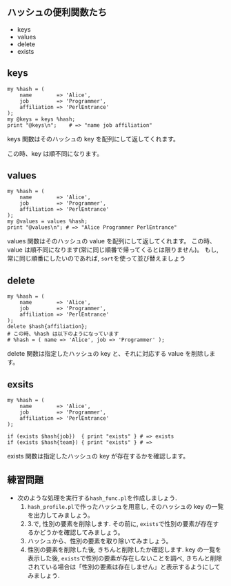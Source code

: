 ## ハッシュの便利関数たち

- keys
- values
- delete
- exists

## keys
    my %hash = (
        name        => 'Alice',
        job         => 'Programmer',
        affiliation => 'PerlEntrance'
    );
    my @keys = keys %hash;
    print "@keys\n";    # => "name job affiliation"

keys 関数はそのハッシュの key を配列にして返してくれます。

この時、key は順不同になります。

## values
    my %hash = (
        name        => 'Alice',
        job         => 'Programmer',
        affiliation => 'PerlEntrance'
    );
    my @values = values %hash;
    print "@values\n"; # => "Alice Programmer PerlEntrance"

values 関数はそのハッシュの value を配列にして返してくれます。
この時、value は順不同になります(常に同じ順番で帰ってくるとは限りません)。
もし, 常に同じ順番にしたいのであれば, `sort`を使って並び替えましょう

## delete
    my %hash = (
        name        => 'Alice',
        job         => 'Programmer',
        affiliation => 'PerlEntrance'
    );
    delete $hash{affiliation};
    # この時、%hash は以下のようになっています
    # %hash = ( name => 'Alice', job => 'Programmer' );

delete 関数は指定したハッシュの key と、それに対応する value を削除します。

## exsits
    my %hash = (
        name        => 'Alice',
        job         => 'Programmer',
        affiliation => 'PerlEntrance'
    );

    if (exists $hash{job})  { print "exists" } # => exists
    if (exists $hash{team}) { print "exists" } # => 

exists 関数は指定したハッシュの key が存在するかを確認します。

## 練習問題

- 次のような処理を実行する`hash_func.pl`を作成しましょう.
    1. `hash_profile.pl`で作ったハッシュを用意し, そのハッシュの key の一覧を出力してみましょう。
    2. 3.で, 性別の要素を削除します. その前に, `exists`で性別の要素が存在するかどうかを確認してみましょう。
    3. ハッシュから、性別の要素を取り除いてみましょう。
    4. 性別の要素を削除した後, きちんと削除したか確認します. key の一覧を表示した後, `exists`で性別の要素が存在しないことを調べ, きちんと削除されている場合は「性別の要素は存在しません」と表示するようにしてみましょう.
